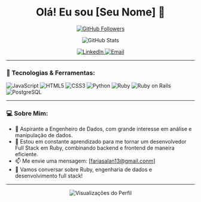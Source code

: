<h1 align="center">Olá! Eu sou [Seu Nome] 👋</h1>

<p align="center">
  <a href="https://github.com/[Alancfops]" target="_blank">
    <img src="https://img.shields.io/github/followers/[Alancfops]?label=Follow&style=social" alt="GitHub Followers" />
  </a>
</p>

<p align="center">
  <img src="https://github-readme-stats.vercel.app/api?username=[seu-usuario]&show_icons=true&theme=radical" alt="GitHub Stats" />
</p>

<p align="center">
  <a href="https://www.linkedin.com/in/[https://www.linkedin.com/in/alan-cristian-2b302328b/]/" target="_blank">
    <img src="https://img.shields.io/badge/-LinkedIn-blue?style=flat-square&logo=Linkedin&logoColor=white&link=https://www.linkedin.com/in/[seu-linkedin]/" alt="LinkedIn">
  </a>
  <a href="mailto:[seu-email]">
    <img src="https://img.shields.io/badge/-Email-red?style=flat-square&logo=Gmail&logoColor=white" alt="Email">
  </a>
</p>

---

### 🚀 Tecnologias & Ferramentas:

<p>
  <img src="https://img.shields.io/badge/-JavaScript-F7DF1E?style=flat-square&logo=javascript&logoColor=black" alt="JavaScript">
  <img src="https://img.shields.io/badge/-HTML5-E34F26?style=flat-square&logo=html5&logoColor=white" alt="HTML5">
  <img src="https://img.shields.io/badge/-CSS3-1572B6?style=flat-square&logo=css3&logoColor=white" alt="CSS3">
  <img src="https://img.shields.io/badge/-Python-3776AB?style=flat-square&logo=python&logoColor=white" alt="Python">
  <img src="https://img.shields.io/badge/-Ruby-CC342D?style=flat-square&logo=ruby&logoColor=white" alt="Ruby">
  <img src="https://img.shields.io/badge/-Ruby_on_Rails-CC0000?style=flat-square&logo=rubyonrails&logoColor=white" alt="Ruby on Rails">
  <img src="https://img.shields.io/badge/-PostgreSQL-336791?style=flat-square&logo=postgresql&logoColor=white" alt="PostgreSQL">
</p>

---

### 💻 Sobre Mim:

- 💼 Aspirante a Engenheiro de Dados, com grande interesse em análise e manipulação de dados.
- 🌱 Estou em constante aprendizado para me tornar um desenvolvedor Full Stack em Ruby, combinando backend e frontend de maneira eficiente.
- 📫 Me envie uma mensagem: [fariasalan13@gmail.conm]
- 💬 Vamos conversar sobre Ruby, engenharia de dados e desenvolvimento full stack!

---

<p align="center">
  <img src="https://komarev.com/ghpvc/?username=[seu-usuario]&color=brightgreen" alt="Visualizações do Perfil">
</p>

